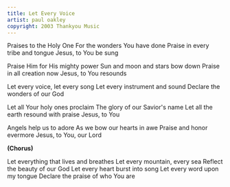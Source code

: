 ```yaml
---
title: Let Every Voice
artist: paul oakley
copyright: 2003 Thankyou Music
---
```


Praises to the Holy One
For the wonders You have done
Praise in every tribe and tongue
Jesus, to You be sung

Praise Him for His mighty power
Sun and moon and stars bow down
Praise in all creation now
Jesus, to You resounds

Let every voice, let every song
Let every instrument and sound
Declare the wonders of our God

Let all Your holy ones proclaim
The glory of our Savior's name
Let all the earth resound with praise
Jesus, to You

Angels help us to adore
As we bow our hearts in awe
Praise and honor evermore
Jesus, to You, our Lord

<strong>(Chorus)</strong>

Let everything that lives and breathes
Let every mountain, every sea
Reflect the beauty of our God
Let every heart burst into song
Let every word upon my tongue
Declare the praise of who You are






